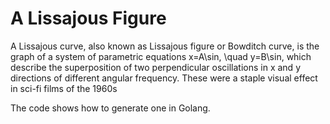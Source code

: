 # A Lissajous Figure

A Lissajous curve, also known as Lissajous figure or Bowditch curve, is the graph of a system of parametric equations x=A\sin, \quad y=B\sin, which describe the superposition of two perpendicular oscillations in x and y directions of different angular frequency. These were a staple visual effect in sci-fi films of the 1960s

The code shows how to generate one in Golang.
